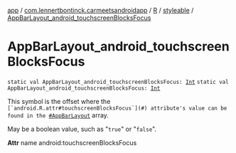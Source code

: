 [app](../../../index.md) / [com.lennertbontinck.carmeetsandroidapp](../../index.md) / [R](../index.md) / [styleable](index.md) / [AppBarLayout_android_touchscreenBlocksFocus](./-app-bar-layout_android_touchscreen-blocks-focus.md)

# AppBarLayout_android_touchscreenBlocksFocus

`static val AppBarLayout_android_touchscreenBlocksFocus: `[`Int`](https://kotlinlang.org/api/latest/jvm/stdlib/kotlin/-int/index.html)
`static val AppBarLayout_android_touchscreenBlocksFocus: `[`Int`](https://kotlinlang.org/api/latest/jvm/stdlib/kotlin/-int/index.html)

This symbol is the offset where the ``[`android.R.attr#touchscreenBlocksFocus`](#) attribute's value can be found in the ``[`#AppBarLayout`](-app-bar-layout.md) array.

May be a boolean value, such as "`true`" or "`false`".

**Attr**
name android:touchscreenBlocksFocus

